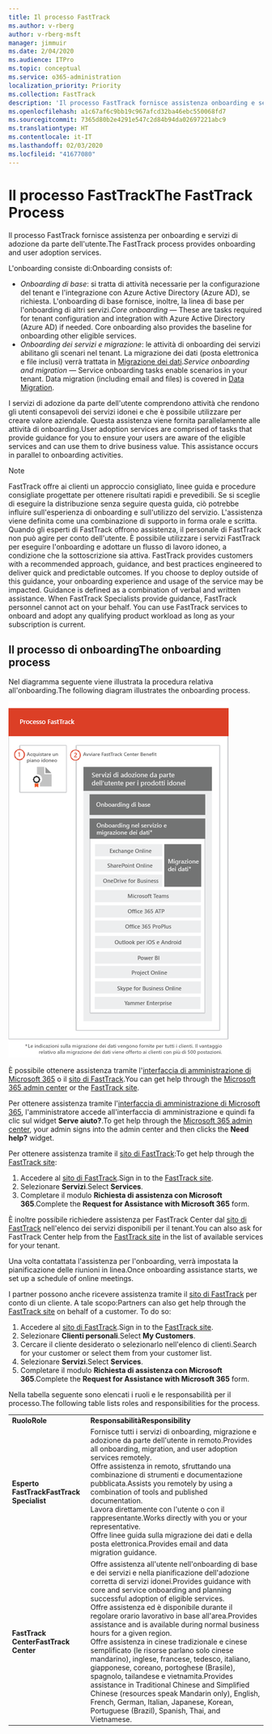 ```yaml
---
title: Il processo FastTrack
ms.author: v-rberg
author: v-rberg-msft
manager: jimmuir
ms.date: 2/04/2020
ms.audience: ITPro
ms.topic: conceptual
ms.service: o365-administration
localization_priority: Priority
ms.collection: FastTrack
description: 'Il processo FastTrack fornisce assistenza onboarding e servizi di adozione da parte dell’utente. '
ms.openlocfilehash: a1c67af6c9bb19c967afcd32ba46ebc550068fd7
ms.sourcegitcommit: 7365d80b2e4291e547c2d84b94da02697221abc9
ms.translationtype: HT
ms.contentlocale: it-IT
ms.lasthandoff: 02/03/2020
ms.locfileid: "41677080"
---
```

# <a name="the-fasttrack-process"></a><span data-ttu-id="6c4f7-103">Il processo FastTrack</span><span class="sxs-lookup"><span data-stu-id="6c4f7-103">The FastTrack Process</span></span>

<span data-ttu-id="6c4f7-104">Il processo FastTrack fornisce assistenza per onboarding e servizi di adozione da parte dell'utente.</span><span class="sxs-lookup"><span data-stu-id="6c4f7-104">The FastTrack process provides onboarding and user adoption services.</span></span> 
  
<span data-ttu-id="6c4f7-105">L'onboarding consiste di:</span><span class="sxs-lookup"><span data-stu-id="6c4f7-105">Onboarding consists of:</span></span>
  
- <span data-ttu-id="6c4f7-p101">*Onboarding di base*: si tratta di attività necessarie per la configurazione del tenant e l'integrazione con Azure Active Directory (Azure AD), se richiesta. L'onboarding di base fornisce, inoltre, la linea di base per l'onboarding di altri servizi.</span><span class="sxs-lookup"><span data-stu-id="6c4f7-p101">*Core onboarding* — These are tasks required for tenant configuration and integration with Azure Active Directory (Azure AD) if needed. Core onboarding also provides the baseline for onboarding other eligible services.</span></span> 
- <span data-ttu-id="6c4f7-p102">*Onboarding dei servizi e migrazione*: le attività di onboarding dei servizi abilitano gli scenari nel tenant. La migrazione dei dati (posta elettronica e file inclusi) verrà trattata in [Migrazione dei dati](O365-data-migration.md).</span><span class="sxs-lookup"><span data-stu-id="6c4f7-p102">*Service onboarding and migration* — Service onboarding tasks enable scenarios in your tenant. Data migration (including email and files) is covered in [Data Migration](O365-data-migration.md).</span></span> 
    
<span data-ttu-id="6c4f7-p103">I servizi di adozione da parte dell'utente comprendono attività che rendono gli utenti consapevoli dei servizi idonei e che è possibile utilizzare per creare valore aziendale. Questa assistenza viene fornita parallelamente alle attività di onboarding.</span><span class="sxs-lookup"><span data-stu-id="6c4f7-p103">User adoption services are comprised of tasks that provide guidance for you to ensure your users are aware of the eligible services and can use them to drive business value. This assistance occurs in parallel to onboarding activities.</span></span>
  
> [!NOTE]
> <span data-ttu-id="6c4f7-p104">FastTrack offre ai clienti un approccio consigliato, linee guida e procedure consigliate progettate per ottenere risultati rapidi e prevedibili. Se si sceglie di eseguire la distribuzione senza seguire questa guida, ciò potrebbe influire sull'esperienza di onboarding e sull'utilizzo del servizio. L'assistenza viene definita come una combinazione di supporto in forma orale e scritta. Quando gli esperti di FastTrack offrono assistenza, il personale di FastTrack non può agire per conto dell'utente. È possibile utilizzare i servizi FastTrack per eseguire l'onboarding e adottare un flusso di lavoro idoneo, a condizione che la sottoscrizione sia attiva. </span><span class="sxs-lookup"><span data-stu-id="6c4f7-p104">FastTrack provides customers with a recommended approach, guidance, and best practices engineered to deliver quick and predictable outcomes. If you choose to deploy outside of this guidance, your onboarding experience and usage of the service may be impacted. Guidance is defined as a combination of verbal and written assistance. When FastTrack Specialists provide guidance, FastTrack personnel cannot act on your behalf. You can use FastTrack services to onboard and adopt any qualifying product workload as long as your subscription is current.</span></span> 
  
## <a name="the-onboarding-process"></a><span data-ttu-id="6c4f7-117">Il processo di onboarding</span><span class="sxs-lookup"><span data-stu-id="6c4f7-117">The onboarding process</span></span>

<span data-ttu-id="6c4f7-118">Nel diagramma seguente viene illustrata la procedura relativa all'onboarding.</span><span class="sxs-lookup"><span data-stu-id="6c4f7-118">The following diagram illustrates the onboarding process.</span></span>
  
![Sequenza temporale per l'uso del vantaggio dell'onboarding](media/O365-Onboarding-Timeline.png)
  
<span data-ttu-id="6c4f7-120">È possibile ottenere assistenza tramite l'[interfaccia di amministrazione di Microsoft 365](https://go.microsoft.com/fwlink/?linkid=2032704) o il [sito di FastTrack](https://go.microsoft.com/fwlink/?linkid=780698).</span><span class="sxs-lookup"><span data-stu-id="6c4f7-120">You can get help through the [Microsoft 365 admin center](https://go.microsoft.com/fwlink/?linkid=2032704) or the [FastTrack site](https://go.microsoft.com/fwlink/?linkid=780698).</span></span> 

<span data-ttu-id="6c4f7-121">Per ottenere assistenza tramite l'[interfaccia di amministrazione di Microsoft 365](https://go.microsoft.com/fwlink/?linkid=2032704), l'amministratore accede all'interfaccia di amministrazione e quindi fa clic sul widget **Serve aiuto?**.</span><span class="sxs-lookup"><span data-stu-id="6c4f7-121">To get help through the [Microsoft 365 admin center](https://go.microsoft.com/fwlink/?linkid=2032704), your admin signs into the admin center and then clicks the **Need help?** widget.</span></span> 

<span data-ttu-id="6c4f7-122">Per ottenere assistenza tramite il [sito di FastTrack](https://go.microsoft.com/fwlink/?linkid=780698):</span><span class="sxs-lookup"><span data-stu-id="6c4f7-122">To get help through the [FastTrack site](https://go.microsoft.com/fwlink/?linkid=780698):</span></span> 
1.  <span data-ttu-id="6c4f7-123">Accedere al [sito di FastTrack](https://go.microsoft.com/fwlink/?linkid=780698).</span><span class="sxs-lookup"><span data-stu-id="6c4f7-123">Sign in to the [FastTrack site](https://go.microsoft.com/fwlink/?linkid=780698).</span></span> 
2.  <span data-ttu-id="6c4f7-124">Selezionare **Servizi**.</span><span class="sxs-lookup"><span data-stu-id="6c4f7-124">Select **Services**.</span></span>
3.  <span data-ttu-id="6c4f7-125">Completare il modulo **Richiesta di assistenza con Microsoft 365**.</span><span class="sxs-lookup"><span data-stu-id="6c4f7-125">Complete the **Request for Assistance with Microsoft 365** form.</span></span> 
  
 <span data-ttu-id="6c4f7-126">È inoltre possibile richiedere assistenza per FastTrack Center dal [sito di FastTrack](https://go.microsoft.com/fwlink/?linkid=780698) nell'elenco dei servizi disponibili per il tenant.</span><span class="sxs-lookup"><span data-stu-id="6c4f7-126">You can also ask for FastTrack Center help from the [FastTrack site](https://go.microsoft.com/fwlink/?linkid=780698) in the list of available services for your tenant.</span></span> 
    
 <span data-ttu-id="6c4f7-127">Una volta contattata l'assistenza per l'onboarding, verrà impostata la pianificazione delle riunioni in linea.</span><span class="sxs-lookup"><span data-stu-id="6c4f7-127">Once onboarding assistance starts, we set up a schedule of online meetings.</span></span>
    
<span data-ttu-id="6c4f7-p105">I partner possono anche ricevere assistenza tramite il [sito di FastTrack](https://go.microsoft.com/fwlink/?linkid=780698) per conto di un cliente. A tale scopo:</span><span class="sxs-lookup"><span data-stu-id="6c4f7-p105">Partners can also get help through the [FastTrack site](https://go.microsoft.com/fwlink/?linkid=780698) on behalf of a customer. To do so:</span></span>
1.  <span data-ttu-id="6c4f7-130">Accedere al [sito di FastTrack](https://go.microsoft.com/fwlink/?linkid=780698).</span><span class="sxs-lookup"><span data-stu-id="6c4f7-130">Sign in to the [FastTrack site](https://go.microsoft.com/fwlink/?linkid=780698).</span></span> 
2.  <span data-ttu-id="6c4f7-131">Selezionare **Clienti personali**.</span><span class="sxs-lookup"><span data-stu-id="6c4f7-131">Select **My Customers**.</span></span>
3.  <span data-ttu-id="6c4f7-132">Cercare il cliente desiderato o selezionarlo nell'elenco di clienti.</span><span class="sxs-lookup"><span data-stu-id="6c4f7-132">Search for your customer or select them from your customer list.</span></span>
4.  <span data-ttu-id="6c4f7-133">Selezionare **Servizi**.</span><span class="sxs-lookup"><span data-stu-id="6c4f7-133">Select **Services**.</span></span>
5.  <span data-ttu-id="6c4f7-134">Completare il modulo **Richiesta di assistenza con Microsoft 365**.</span><span class="sxs-lookup"><span data-stu-id="6c4f7-134">Complete the **Request for Assistance with Microsoft 365** form.</span></span> 

<span data-ttu-id="6c4f7-135">Nella tabella seguente sono elencati i ruoli e le responsabilità per il processo.</span><span class="sxs-lookup"><span data-stu-id="6c4f7-135">The following table lists roles and responsibilities for the process.</span></span>
    
|||
|:-----|:-----|
|<span data-ttu-id="6c4f7-136">**Ruolo**</span><span class="sxs-lookup"><span data-stu-id="6c4f7-136">**Role**</span></span> <br/> |<span data-ttu-id="6c4f7-137">**Responsabilità**</span><span class="sxs-lookup"><span data-stu-id="6c4f7-137">**Responsibility**</span></span> <br/> |
|<span data-ttu-id="6c4f7-138">**Esperto FastTrack**</span><span class="sxs-lookup"><span data-stu-id="6c4f7-138">**FastTrack Specialist**</span></span> <br/> |<span data-ttu-id="6c4f7-139">Fornisce tutti i servizi di onboarding, migrazione e adozione da parte dell'utente in remoto.</span><span class="sxs-lookup"><span data-stu-id="6c4f7-139">Provides all onboarding, migration, and user adoption services remotely.</span></span>  <br/> <span data-ttu-id="6c4f7-140">Offre assistenza in remoto, sfruttando una combinazione di strumenti e documentazione pubblicata.</span><span class="sxs-lookup"><span data-stu-id="6c4f7-140">Assists you remotely by using a combination of tools and published documentation.</span></span> <br/> <span data-ttu-id="6c4f7-141">Lavora direttamente con l'utente o con il rappresentante.</span><span class="sxs-lookup"><span data-stu-id="6c4f7-141">Works directly with you or your representative.</span></span> <br/> <span data-ttu-id="6c4f7-142">Offre linee guida sulla migrazione dei dati e della posta elettronica.</span><span class="sxs-lookup"><span data-stu-id="6c4f7-142">Provides email and data migration guidance.</span></span>|
|<span data-ttu-id="6c4f7-143">**FastTrack Center**</span><span class="sxs-lookup"><span data-stu-id="6c4f7-143">**FastTrack Center**</span></span>  <br/> |<span data-ttu-id="6c4f7-144">Offre assistenza all'utente nell'onboarding di base e dei servizi e nella pianificazione dell'adozione corretta di servizi idonei.</span><span class="sxs-lookup"><span data-stu-id="6c4f7-144">Provides guidance with core and service onboarding and planning successful adoption of eligible services.</span></span>  <br/> <span data-ttu-id="6c4f7-145">Offre assistenza ed è disponibile durante il regolare orario lavorativo in base all'area.</span><span class="sxs-lookup"><span data-stu-id="6c4f7-145">Provides assistance and is available during normal business hours for a given region.</span></span> <br/> <span data-ttu-id="6c4f7-146">Offre assistenza in cinese tradizionale e cinese semplificato (le risorse parlano solo cinese mandarino), inglese, francese, tedesco, italiano, giapponese, coreano, portoghese (Brasile), spagnolo, tailandese e vietnamita.</span><span class="sxs-lookup"><span data-stu-id="6c4f7-146">Provides assistance in Traditional Chinese and Simplified Chinese (resources speak Mandarin only), English, French, German, Italian, Japanese, Korean, Portuguese (Brazil), Spanish, Thai, and Vietnamese.</span></span>|


  


